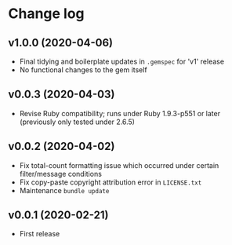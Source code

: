 # Change log

## v1.0.0 (2020-04-06)

- Final tidying and boilerplate updates in `.gemspec` for 'v1' release
- No functional changes to the gem itself

## v0.0.3 (2020-04-03)

- Revise Ruby compatibility; runs under Ruby 1.9.3-p551 or later (previously only tested under 2.6.5)

## v0.0.2 (2020-04-02)

- Fix total-count formatting issue which occurred under certain filter/message conditions
- Fix copy-paste copyright attribution error in `LICENSE.txt`
- Maintenance `bundle update`

## v0.0.1 (2020-02-21)

- First release

